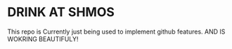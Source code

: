 # DRINK AT SHMOS

This repo is Currently just being used to implement github features. AND IS WOKRING BEAUTIFULY!
